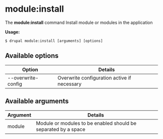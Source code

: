 # module:install
The **module:install** command Install module or modules in the application

**Usage:**
```
$ drupal module:install [arguments] [options] 
```

## Available options
Option | Details
-------|-------------
--overwrite-config | Overwrite configuration active if necessary

## Available arguments
Argument | Details
---------|-------------
module | Module or modules to be enabled should be separated by a space
